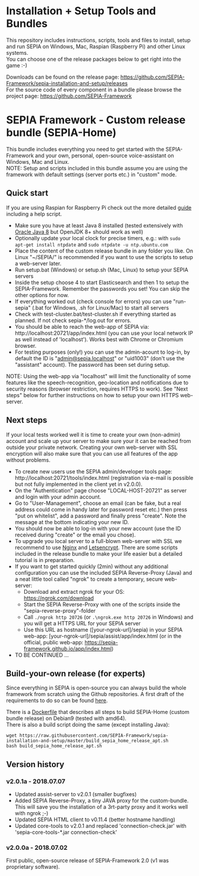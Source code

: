 # Installation + Setup Tools and Bundles

This repository includes instructions, scripts, tools and files to install, setup and run SEPIA on Windows, Mac, Raspian (Raspberry Pi) and other Linux systems.  
You can choose one of the release packages below to get right into the game :-)  

Downloads can be found on the release page: https://github.com/SEPIA-Framework/sepia-installation-and-setup/releases  
For the source code of every component in a bundle please browse the project page: https://github.com/SEPIA-Framework

# SEPIA Framework - Custom release bundle (SEPIA-Home)

This bundle includes everything you need to get started with the SEPIA-Framework and your own, personal, open-source voice-assistant on Windows, Mac and Linux.  
NOTE: Setup and scripts included in this bundle assume you are using the framework with default settings (server ports etc.) in "custom" mode.

## Quick start
  
If you are using Raspian for Raspberry Pi check out the more detailed [guide](https://github.com/SEPIA-Framework/sepia-docs/wiki/Installation#raspberry-pi-3) including a help script.  
  
* Make sure you have at least Java 8 installed (tested extensively with [Oracle Java 8](http://www.oracle.com/technetwork/java/javase/downloads/index.html) but OpenJDK 8+ should work as well)
* Optionally update your local clock for precise timers, e.g.: with `sudo apt-get install ntpdate` and `sudo ntpdate -u ntp.ubuntu.com`
* Place the content of the custom release bundle in any folder you like. On Linux "~/SEPIA/" is recommended if you want to use the scripts to setup a web-server later.
* Run setup.bat (Windows) or setup.sh (Mac, Linux) to setup your SEPIA servers
* Inside the setup choose 4 to start Elasticsearch and then 1 to setup the SEPIA-Framework. Remember the passwords you set! You can skip the other options for now.
* If everything worked out (check console for errors) you can use "run-sepia" (.bat for Windows, .sh for Linux/Mac) to start all servers
* Check with test-cluster.bat/test-cluster.sh if everything started as planned. If not check sepia-*/log.out for errors.
* You should be able to reach the web-app of SEPIA via: http://localhost:20721/app/index.html (you can use your local network IP as well instead of 'localhost'). Works best with Chrome or Chromium browser.
* For testing purposes (only!) you can use the admin-acount to log-in, by default the ID is "admin@sepia.localhost" or "uid1003" (don't use the "assistant" account). The password has been set during setup.
  
NOTE: Using the web-app via "localhost" will limit the functionality of some features like the speech-recognition, geo-location and notifications due to security reasons (browser restriction, requires HTTPS to work).
See "Next steps" below for further instructions on how to setup your own HTTPS web-server.

## Next steps

If your local tests worked well it is time to create your own (non-admin) account and scale up your server to make sure your it can be reached from outside your private network.
Creating your own web-server with SSL encryption will also make sure that you can use all features of the app without problems.

* To create new users use the SEPIA admin/developer tools page: http://localhost:20721/tools/index.html (registration via e-mail is possible but not fully implemented in the client yet in v2.0.0).
* On the "Authentication" page choose "LOCAL-HOST-20721" as server and login with your admin account.
* Go to "User-Management", choose an email (can be fake, but a real address could come in handy later for password reset etc.) then press "put on whitelist", add a password and finally press "create". Note the message at the bottom indicating your new ID.
* You should now be able to log-in with your new account (use the ID received during "create" or the email you chose).
* To upgrade you local server to a full-blown web-server with SSL we recommend to use [Nginx](https://de.wikipedia.org/wiki/Nginx) and [Letsencrypt](https://letsencrypt.org/). There are some scripts included in the release bundle to make your life easier but a detailed tutorial is in preparation.
* If you want to get started quickly (2min) without any additional configuration you can use the included SEPIA Reverse-Proxy (Java) and a neat little tool called "ngrok" to create a temporary, secure web-server:
  * Download and extract ngrok for your OS: https://ngrok.com/download
  * Start the SEPIA Reverse-Proxy with one of the scripts inside the "sepia-reverse-proxy"-folder
  * Call `./ngrok http 20726` (or `.\ngrok.exe http 20726` in Windows) and you will get a HTTPS URL for your SEPIA server
  * Use this URL as hostname ([your-ngrok-url]/sepia) in your SEPIA web-app: [your-ngrok-url]/sepia/assist/app/index.html (or in the official, public web-app: https://sepia-framework.github.io/app/index.html)
* TO BE CONTINUED ...

## Build-your-own release (for experts)

Since everything in SEPIA is open-source you can always build the whole framework from scratch using the Github repositories.
A first draft of the requirements to do so can be found [here](https://github.com/SEPIA-Framework/sepia-docs/wiki/Requirements).  
  
There is a [Dockerfile](https://github.com/SEPIA-Framework/sepia-installation-and-setup/blob/master/Dockerfile) that describes all steps to build SEPIA-Home (custom bundle release) on Debian9 (tested with amd64).  
There is also a build script doing the same (except installing Java):  
```
wget https://raw.githubusercontent.com/SEPIA-Framework/sepia-installation-and-setup/master/build_sepia_home_release_apt.sh
bash build_sepia_home_release_apt.sh
```

## Version history

### v2.0.1a - 2018.07.07

* Updated assist-server to v2.0.1 (smaller bugfixes)
* Added SEPIA Reverse-Proxy, a tiny JAVA proxy for the custom-bundle. This will save you the installation of a 3rt-party proxy and it works well with ngrok ;-)
* Updated SEPIA HTML client to v0.11.4 (better hostname handling)
* Updated core-tools to v2.0.1 and replaced 'connection-check.jar' with 'sepia-core-tools-*.jar connection-check'

### v2.0.0a - 2018.07.02

First public, open-source release of SEPIA-Framework 2.0 (v1 was proprietary software).
